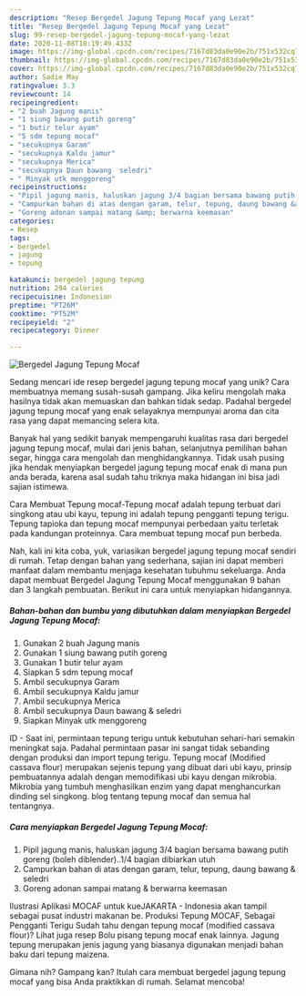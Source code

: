 ```yaml
---
description: "Resep Bergedel Jagung Tepung Mocaf yang Lezat"
title: "Resep Bergedel Jagung Tepung Mocaf yang Lezat"
slug: 99-resep-bergedel-jagung-tepung-mocaf-yang-lezat
date: 2020-11-08T10:19:49.433Z
image: https://img-global.cpcdn.com/recipes/7167d83da0e90e2b/751x532cq70/bergedel-jagung-tepung-mocaf-foto-resep-utama.jpg
thumbnail: https://img-global.cpcdn.com/recipes/7167d83da0e90e2b/751x532cq70/bergedel-jagung-tepung-mocaf-foto-resep-utama.jpg
cover: https://img-global.cpcdn.com/recipes/7167d83da0e90e2b/751x532cq70/bergedel-jagung-tepung-mocaf-foto-resep-utama.jpg
author: Sadie May
ratingvalue: 3.3
reviewcount: 14
recipeingredient:
- "2 buah Jagung manis"
- "1 siung bawang putih goreng"
- "1 butir telur ayam"
- "5 sdm tepung mocaf"
- "secukupnya Garam"
- "secukupnya Kaldu jamur"
- "secukupnya Merica"
- "secukupnya Daun bawang  seledri"
- " Minyak utk menggoreng"
recipeinstructions:
- "Pipil jagung manis, haluskan jagung 3/4 bagian bersama bawang putih goreng (boleh diblender)..1/4 bagian dibiarkan utuh"
- "Campurkan bahan di atas dengan garam, telur, tepung, daung bawang &amp; seledri"
- "Goreng adonan sampai matang &amp; berwarna keemasan"
categories:
- Resep
tags:
- bergedel
- jagung
- tepung

katakunci: bergedel jagung tepung 
nutrition: 294 calories
recipecuisine: Indonesian
preptime: "PT26M"
cooktime: "PT52M"
recipeyield: "2"
recipecategory: Dinner

---
```



![Bergedel Jagung Tepung Mocaf](https://img-global.cpcdn.com/recipes/7167d83da0e90e2b/751x532cq70/bergedel-jagung-tepung-mocaf-foto-resep-utama.jpg)

Sedang mencari ide resep bergedel jagung tepung mocaf yang unik? Cara membuatnya memang susah-susah gampang. Jika keliru mengolah maka hasilnya tidak akan memuaskan dan bahkan tidak sedap. Padahal bergedel jagung tepung mocaf yang enak selayaknya mempunyai aroma dan cita rasa yang dapat memancing selera kita.

Banyak hal yang sedikit banyak mempengaruhi kualitas rasa dari bergedel jagung tepung mocaf, mulai dari jenis bahan, selanjutnya pemilihan bahan segar, hingga cara mengolah dan menghidangkannya. Tidak usah pusing jika hendak menyiapkan bergedel jagung tepung mocaf enak di mana pun anda berada, karena asal sudah tahu triknya maka hidangan ini bisa jadi sajian istimewa.

Cara Membuat Tepung mocaf-Tepung mocaf adalah tepung terbuat dari singkong atau ubi kayu, tepung ini adalah tepung pengganti tepung terigu. Tepung tapioka dan tepung mocaf mempunyai perbedaan yaitu terletak pada kandungan proteinnya. Cara membuat tepung mocaf pun berbeda.


Nah, kali ini kita coba, yuk, variasikan bergedel jagung tepung mocaf sendiri di rumah. Tetap dengan bahan yang sederhana, sajian ini dapat memberi manfaat dalam membantu menjaga kesehatan tubuhmu sekeluarga. Anda dapat membuat Bergedel Jagung Tepung Mocaf menggunakan 9 bahan dan 3 langkah pembuatan. Berikut ini cara untuk menyiapkan hidangannya.

<!--inarticleads1-->

##### Bahan-bahan dan bumbu yang dibutuhkan dalam menyiapkan Bergedel Jagung Tepung Mocaf:

1. Gunakan 2 buah Jagung manis
1. Gunakan 1 siung bawang putih goreng
1. Gunakan 1 butir telur ayam
1. Siapkan 5 sdm tepung mocaf
1. Ambil secukupnya Garam
1. Ambil secukupnya Kaldu jamur
1. Ambil secukupnya Merica
1. Ambil secukupnya Daun bawang &amp; seledri
1. Siapkan  Minyak utk menggoreng


ID - Saat ini, permintaan tepung terigu untuk kebutuhan sehari-hari semakin meningkat saja. Padahal permintaan pasar ini sangat tidak sebanding dengan produksi dan import tepung terigu. Tepung mocaf (Modified cassava flour) merupakan sejenis tepung yang dibuat dari ubi kayu, prinsip pembuatannya adalah dengan memodifikasi ubi kayu dengan mikrobia. Mikrobia yang tumbuh menghasilkan enzim yang dapat menghancurkan dinding sel singkong. blog tentang tepung mocaf dan semua hal tentangnya. 

<!--inarticleads2-->

##### Cara menyiapkan Bergedel Jagung Tepung Mocaf:

1. Pipil jagung manis, haluskan jagung 3/4 bagian bersama bawang putih goreng (boleh diblender)..1/4 bagian dibiarkan utuh
1. Campurkan bahan di atas dengan garam, telur, tepung, daung bawang &amp; seledri
1. Goreng adonan sampai matang &amp; berwarna keemasan


Ilustrasi Aplikasi MOCAF untuk kueJAKARTA - Indonesia akan tampil sebagai pusat industri makanan be. Produksi Tepung MOCAF, Sebagai Pengganti Terigu Sudah tahu dengan tepung mocaf (modified cassava flour)? Lihat juga resep Bolu pisang tepung mocaf enak lainnya. Jagung tepung merupakan jenis jagung yang biasanya digunakan menjadi bahan baku dari tepung maizena. 

Gimana nih? Gampang kan? Itulah cara membuat bergedel jagung tepung mocaf yang bisa Anda praktikkan di rumah. Selamat mencoba!
